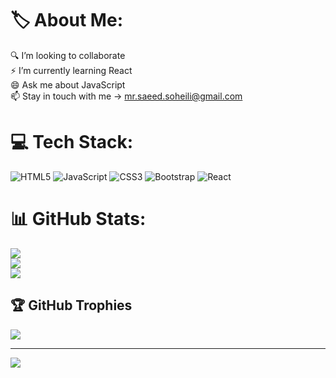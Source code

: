 # 🏷️ About Me:
🔍️ I’m looking to collaborate<br>⚡ I’m currently learning React<br>😄 Ask me about JavaScript<br>📫 Stay in touch with me -> mr.saeed.soheili@gmail.com


# 💻 Tech Stack:
![HTML5](https://img.shields.io/badge/html5-%23E34F26.svg?style=for-the-badge&logo=html5&logoColor=white) ![JavaScript](https://img.shields.io/badge/javascript-%23323330.svg?style=for-the-badge&logo=javascript&logoColor=%23F7DF1E) ![CSS3](https://img.shields.io/badge/css3-%231572B6.svg?style=for-the-badge&logo=css3&logoColor=white) ![Bootstrap](https://img.shields.io/badge/bootstrap-%23563D7C.svg?style=for-the-badge&logo=bootstrap&logoColor=white) ![React](https://img.shields.io/badge/react-%2320232a.svg?style=for-the-badge&logo=react&logoColor=%2361DAFB)
# 📊 GitHub Stats:
![](https://github-readme-stats.vercel.app/api?username=SaeedSoheili&theme=default&hide_border=true&include_all_commits=true&count_private=false)<br/>
![](https://github-readme-streak-stats.herokuapp.com/?user=SaeedSoheili&theme=default&hide_border=true)<br/>
![](https://github-readme-stats.vercel.app/api/top-langs/?username=SaeedSoheili&theme=default&hide_border=true&include_all_commits=true&count_private=false&layout=compact)

## 🏆 GitHub Trophies
![](https://github-profile-trophy.vercel.app/?username=SaeedSoheili&theme=flat&no-frame=true&no-bg=true&margin-w=4)

---
[![](https://visitcount.itsvg.in/api?id=SaeedSoheili&icon=0&color=12)](https://visitcount.itsvg.in)

<!-- Proudly created with GPRM ( https://gprm.itsvg.in ) -->
